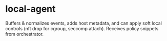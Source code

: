 # local-agent
Buffers & normalizes events, adds host metadata, and can apply soft local controls (nft drop for cgroup, seccomp attach). Receives policy snippets from orchestrator.
